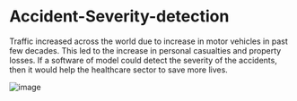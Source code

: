 # Accident-Severity-detection

Traffic increased across the world due to increase 
in motor vehicles in past few decades. This led to the increase 
in personal casualties and property losses. If a software of 
model could detect the severity of the accidents, then it would 
help the healthcare sector to save more lives.

![image](https://user-images.githubusercontent.com/61844567/236080870-5a7c009b-9356-45d9-b866-9192d17ec0d4.png)
